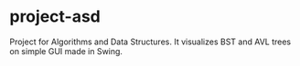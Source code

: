 # project-asd
Project for Algorithms and Data Structures.
It visualizes BST and AVL trees on simple GUI made in Swing.
